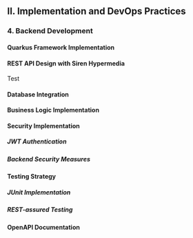 ## II. Implementation and DevOps Practices

### 4. Backend Development

#### Quarkus Framework Implementation

#### REST API Design with Siren Hypermedia

Test

#### Database Integration

#### Business Logic Implementation

#### Security Implementation

##### JWT Authentication

##### Backend Security Measures

#### Testing Strategy

##### JUnit Implementation

##### REST-assured Testing

#### OpenAPI Documentation


